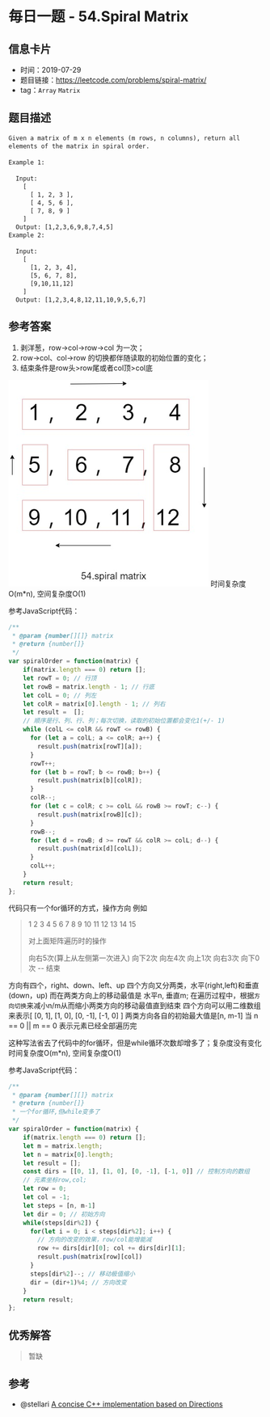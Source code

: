 # 毎日一题 - 54.Spiral Matrix

## 信息卡片

- 时间：2019-07-29
- 题目链接：https://leetcode.com/problems/spiral-matrix/
- tag：`Array` `Matrix`

## 题目描述

```
Given a matrix of m x n elements (m rows, n columns), return all elements of the matrix in spiral order.

Example 1:

  Input:
    [
      [ 1, 2, 3 ],
      [ 4, 5, 6 ],
      [ 7, 8, 9 ]
    ]
  Output: [1,2,3,6,9,8,7,4,5]
Example 2:

  Input:
    [
      [1, 2, 3, 4],
      [5, 6, 7, 8],
      [9,10,11,12]
    ]
  Output: [1,2,3,4,8,12,11,10,9,5,6,7]
```

## 参考答案

1. 剥洋葱，row->col->row->col 为一次；
2. row->col、col->row 的切换都伴随读取的初始位置的变化；
3. 结束条件是row头>row尾或者col顶>col底

![剥洋葱](../assets/problems/54.spiral-matrix.jpg)</div>
时间复杂度O(m*n), 空间复杂度O(1)

参考JavaScript代码：

```js
/**
 * @param {number[][]} matrix
 * @return {number[]}
 */
var spiralOrder = function(matrix) {
    if(matrix.length === 0) return [];
    let rowT = 0; // 行顶
    let rowB = matrix.length - 1; // 行底
    let colL = 0; // 列左
    let colR = matrix[0].length - 1; // 列右
    let result =  [];
    // 顺序是行、列、行、列；每次切换，读取的初始位置都会变化1(+/- 1)
    while (colL <= colR && rowT <= rowB) {
      for (let a = colL; a <= colR; a++) {
        result.push(matrix[rowT][a]);
      }
      rowT++;
      for (let b = rowT; b <= rowB; b++) {
        result.push(matrix[b][colR]);
      }
      colR--;
      for (let c = colR; c >= colL && rowB >= rowT; c--) {
        result.push(matrix[rowB][c]);
      }
      rowB--;
      for (let d = rowB; d >= rowT && colR >= colL; d--) {
        result.push(matrix[d][colL]);
      }
      colL++;
    }
    return result;
};
```

代码只有一个for循环的方式，操作方向
例如
>  1  2  3  4  5
>  6  7  8  9 10
> 11 12 13 14 15
>
> 对上面矩阵遍历时的操作
>
> 向右5次(算上从左侧第一次进入)
> 向下2次
> 向左4次
> 向上1次
> 向右3次
> 向下0次 -- 结束

方向有四个，right、down、left、up
四个方向又分两类，水平(right,left)和垂直(down，up)
而在两类方向上的移动最值是 水平n, 垂直m;
在遍历过程中，根据`方向切换`来减小n/m从而缩小两类方向的移动最值直到结束
四个方向可以用二维数组来表示[ [0, 1], [1, 0], [0, -1], [-1, 0] ]
两类方向各自的初始最大值是[n, m-1]
当 n == 0 || m == 0 表示元素已经全部遍历完

这种写法省去了代码中的for循环，但是while循环次数却增多了；复杂度没有变化
时间复杂度O(m*n), 空间复杂度O(1)

参考JavaScript代码：

```js
/**
 * @param {number[][]} matrix
 * @return {number[]}
 * 一个for循环,但while变多了
 */
var spiralOrder = function(matrix) {
    if(matrix.length === 0) return [];
    let m = matrix.length;
    let n = matrix[0].length;
    let result = [];
    const dirs = [[0, 1], [1, 0], [0, -1], [-1, 0]] // 控制方向的数组
    // 元素坐标row,col;
    let row = 0;
    let col = -1;
    let steps = [n, m-1]
    let dir = 0; // 初始方向
    while(steps[dir%2]) {
      for(let i = 0; i < steps[dir%2]; i++) {
        // 方向的改变的效果，row/col能增能减
        row += dirs[dir][0]; col += dirs[dir][1];
        result.push(matrix[row][col])
      }
      steps[dir%2]--; // 移动极值缩小
      dir = (dir+1)%4; // 方向改变
    }
    return result;
};
```

## 优秀解答

> 暂缺

## 参考
- @stellari [A concise C++ implementation based on Directions](https://leetcode.com/problems/spiral-matrix/discuss/20573/A-concise-C%2B%2B-implementation-based-on-Directions)
